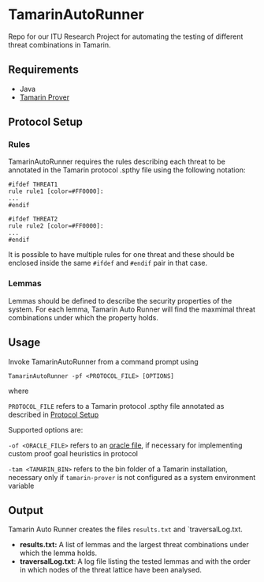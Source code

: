 # TamarinAutoRunner
Repo for our ITU Research Project for automating the testing of different threat combinations in Tamarin.

## Requirements

* Java
* [Tamarin Prover](https://tamarin-prover.github.io)

## Protocol Setup
### Rules
TamarinAutoRunner requires the rules describing each threat to be annotated in the Tamarin protocol .spthy file using the following notation: 

```
#ifdef THREAT1
rule rule1 [color=#FF0000]:
...
#endif

#ifdef THREAT2
rule rule2 [color=#FF0000]:
...
#endif
```

It is possible to have multiple rules for one threat and these should be enclosed inside the same `#ifdef` and `#endif` pair in that case.

### Lemmas
Lemmas should be defined to describe the security properties of the system. For each lemma, Tamarin Auto Runner will find the maxmimal threat combinations under which the property holds.

## Usage

Invoke TamarinAutoRunner from a command prompt using

`TamarinAutoRunner -pf <PROTOCOL_FILE> [OPTIONS]`

where

`PROTOCOL_FILE` refers to a Tamarin protocol .spthy file annotated as described in [Protocol Setup](#protocol-setup)

Supported options are:

`-of <ORACLE_FILE>` refers to an [oracle file](https://tamarin-prover.github.io/manual/book/011_advanced-features.html#using-an-oracle), if necessary for implementing custom proof goal heuristics in protocol

`-tam <TAMARIN_BIN>` refers to the bin folder of a Tamarin installation, necessary only if `tamarin-prover` is not configured as a system environment variable

## Output

Tamarin Auto Runner creates the files `results.txt` and `traversalLog.txt.
* **results.txt:** A list of lemmas and the largest threat combinations under which the lemma holds.
* **traversalLog.txt**: A log file listing the tested lemmas and with the order in which nodes of the threat lattice have been analysed.
